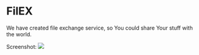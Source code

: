 # FilEX
We have created file exchange service, so You could share Your stuff with the world.

Screenshot:
<img src="https://www.dropbox.com/s/9ose1eod8iw8lzx/filex.png?dl=1">
